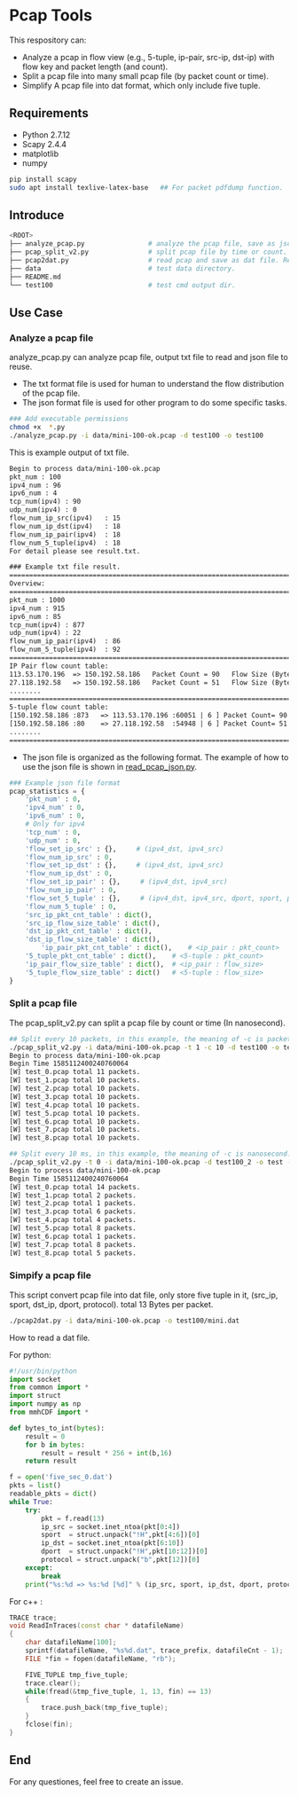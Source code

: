 # Pcap Tools

This respository can:

* Analyze a pcap in flow view (e.g., 5-tuple, ip-pair, src-ip, dst-ip) with flow key and packet length (and count).
* Split a pcap file into many small pcap file (by packet count or time).
* Simplify A pcap file into dat format, which only include five tuple.

## Requirements

* Python 2.7.12
* Scapy 2.4.4
* matplotlib
* numpy

``` bash
pip install scapy
sudo apt install texlive-latex-base   ## For packet pdfdump function.
```

## Introduce

```bash
<ROOT>
├── analyze_pcap.py                # analyze the pcap file, save as json and readable txt file. 
├── pcap_split_v2.py               # split pcap file by time or count.
├── pcap2dat.py                    # read pcap and save as dat file. Read code's comments to see how to use it.
├── data                           # test data directory.
├── README.md 
└── test100                        # test cmd output dir.
```

## Use Case

### Analyze a pcap file

analyze_pcap.py can analyze pcap file, output txt file to read and json file to reuse.

* The txt format file is used for human to understand the flow distribution of the pcap file.
* The json format file is used for other program to do some specific tasks.


```bash
### Add executable permissions
chmod +x  *.py
./analyze_pcap.py -i data/mini-100-ok.pcap -d test100 -o test100
```
This is example output of txt file.

```txt
Begin to process data/mini-100-ok.pcap
pkt_num : 100
ipv4_num : 96
ipv6_num : 4
tcp_num(ipv4) : 90
udp_num(ipv4) : 0
flow_num_ip_src(ipv4)   : 15
flow_num_ip_dst(ipv4)   : 18
flow_num_ip_pair(ipv4)  : 18
flow_num_5_tuple(ipv4)  : 18
For detail please see result.txt.

### Example txt file result.
============================================================================================
Overview:
============================================================================================
pkt_num : 1000 
ipv4_num : 915 
ipv6_num : 85 
tcp_num(ipv4) : 877 
udp_num(ipv4) : 22 
flow_num_ip_pair(ipv4)  : 86 
flow_num_5_tuple(ipv4)  : 92 
============================================================================================
IP Pair flow count table:
113.53.170.196  => 150.192.58.186   Packet Count = 90   Flow Size (Bytes) = 147844    
27.118.192.58   => 150.192.58.186   Packet Count = 51   Flow Size (Bytes) = 84514       
........
============================================================================================
5-tuple flow count table:
[150.192.58.186 :873   => 113.53.170.196 :60051 | 6 ] Packet Count= 90  Flow Size (Bytes)= 147844    
[150.192.58.186 :80    => 27.118.192.58  :54948 | 6 ] Packet Count= 51  Flow Size (Bytes)= 84514        
........   
============================================================================================
```

* The json file is organized as the following format. The example of how to use the json file is shown in [read_pcap_json.py](./read_pcap_json.py).

```python
### Example json file format
pcap_statistics = {
	'pkt_num' : 0,
	'ipv4_num' : 0,
	'ipv6_num' : 0,
	# Only for ipv4
	'tcp_num' : 0,
	'udp_num' : 0,
	'flow_set_ip_src' : {},     # (ipv4_dst, ipv4_src)
	'flow_num_ip_src' : 0,
	'flow_set_ip_dst' : {},     # (ipv4_dst, ipv4_src)
	'flow_num_ip_dst' : 0,
	'flow_set_ip_pair' : {},     # (ipv4_dst, ipv4_src)
	'flow_num_ip_pair' : 0,
	'flow_set_5_tuple' : {},     # (ipv4_dst, ipv4_src, dport, sport, protocol)
	'flow_num_5_tuple' : 0,
	'src_ip_pkt_cnt_table' : dict(),
	'src_ip_flow_size_table' : dict(),
	'dst_ip_pkt_cnt_table' : dict(),
	'dst_ip_flow_size_table' : dict(),
        'ip_pair_pkt_cnt_table' : dict(),    # <ip_pair : pkt_count>
	'5_tuple_pkt_cnt_table' : dict(),    # <5-tuple : pkt_count>
	'ip_pair_flow_size_table' : dict(),  # <ip_pair : flow_size>
	'5_tuple_flow_size_table' : dict()   # <5-tuple : flow_size>
}
```


### Split a pcap file

The pcap_split_v2.py can split a pcap file by count or time (In nanosecond).

```bash
## Split every 10 packets, in this example, the meaning of -c is packetnum.
./pcap_split_v2.py -i data/mini-100-ok.pcap -t 1 -c 10 -d test100 -o test
Begin to process data/mini-100-ok.pcap
Begin Time 1585112400240760064
[W] test_0.pcap total 11 packets.
[W] test_1.pcap total 10 packets.
[W] test_2.pcap total 10 packets.
[W] test_3.pcap total 10 packets.
[W] test_4.pcap total 10 packets.
[W] test_5.pcap total 10 packets.
[W] test_6.pcap total 10 packets.
[W] test_7.pcap total 10 packets.
[W] test_8.pcap total 10 packets.

## Split every 10 ms, in this example, the meaning of -c is nanosecond.
./pcap_split_v2.py -t 0 -i data/mini-100-ok.pcap -d test100_2 -o test -c 10000
Begin to process data/mini-100-ok.pcap
Begin Time 1585112400240760064
[W] test_0.pcap total 14 packets.
[W] test_1.pcap total 2 packets.
[W] test_2.pcap total 1 packets.
[W] test_3.pcap total 6 packets.
[W] test_4.pcap total 4 packets.
[W] test_5.pcap total 8 packets.
[W] test_6.pcap total 1 packets.
[W] test_7.pcap total 8 packets.
[W] test_8.pcap total 5 packets.
```

### Simpify a pcap file

This script convert pcap file into dat file, only store five tuple in it, (src_ip, sport, dst_ip, dport, protocol). total 13 Bytes per packet.

```bash
./pcap2dat.py -i data/mini-100-ok.pcap -o test100/mini.dat
```

How to read a dat file.

For python:

```python
#!/usr/bin/python
import socket
from common import *
import struct
import numpy as np
from mmhCDF import *

def bytes_to_int(bytes):
    result = 0
    for b in bytes:
        result = result * 256 + int(b,16)
    return result

f = open('five_sec_0.dat')
pkts = list()
readable_pkts = dict()
while True:
    try:
        pkt = f.read(13)
        ip_src = socket.inet_ntoa(pkt[0:4])
        sport  = struct.unpack("!H",pkt[4:6])[0]
        ip_dst = socket.inet_ntoa(pkt[6:10])
        dport  = struct.unpack("!H",pkt[10:12])[0]
        protocol = struct.unpack("b",pkt[12])[0]
    except:
        break
    print("%s:%d => %s:%d [%d]" % (ip_src, sport, ip_dst, dport, protocol))
```

For c++ :

```c++
TRACE trace;
void ReadInTraces(const char * datafileName)
{
    char datafileName[100];
    sprintf(datafileName, "%s%d.dat", trace_prefix, datafileCnt - 1);
    FILE *fin = fopen(datafileName, "rb");

    FIVE_TUPLE tmp_five_tuple;
    trace.clear();
    while(fread(&tmp_five_tuple, 1, 13, fin) == 13)
    {
        trace.push_back(tmp_five_tuple);
    }
    fclose(fin);
}
```



## End

For any questiones, feel free to create an issue.